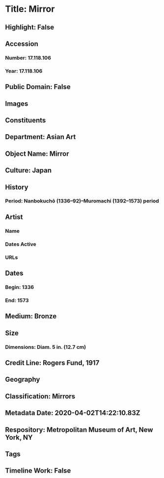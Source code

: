 # Title: Mirror
## Highlight: False
## Accession
### Number: 17.118.106
### Year: 17.118.106
## Public Domain: False
## Images
## Constituents
## Department: Asian Art
## Object Name: Mirror
## Culture: Japan
## History
### Period: Nanbokuchō (1336–92)–Muromachi (1392–1573) period
## Artist
### Name
### Dates Active
### URLs
## Dates
### Begin: 1336
### End: 1573
## Medium: Bronze
## Size
### Dimensions: Diam. 5 in. (12.7 cm)
## Credit Line: Rogers Fund, 1917
## Geography
## Classification: Mirrors
## Metadata Date: 2020-04-02T14:22:10.83Z
## Respository: Metropolitan Museum of Art, New York, NY
## Tags
## Timeline Work: False